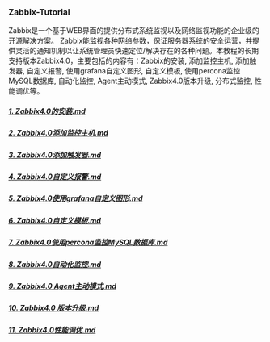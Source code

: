 ### Zabbix-Tutorial
Zabbix是一个基于WEB界面的提供分布式系统监视以及网络监视功能的企业级的开源解决方案。 Zabbix能监视各种网络参数，保证服务器系统的安全运营，并提供灵活的通知机制以让系统管理员快速定位/解决存在的各种问题。本教程的长期支持版本Zabbix4.0，主要包括的内容有：Zabbix的安装, 添加监控主机, 添加触发器, 自定义报警, 使用grafana自定义图形, 自定义模板, 使用percona监控MySQL数据库, 自动化监控, Agent主动模式, Zabbix4.0版本升级, 分布式监控, 性能调优等。
##### [1. Zabbix4.0的安装.md](https://github.com/ThanlonSmith/Zabbix-Tutorial/blob/master/1.Zabbix4.0%E7%9A%84%E5%AE%89%E8%A3%85.md)
##### [2. Zabbix4.0添加监控主机.md](https://github.com/ThanlonSmith/Zabbix-Tutorial/blob/master/2.Zabbix4.0%E6%B7%BB%E5%8A%A0%E7%9B%91%E6%8E%A7%E4%B8%BB%E6%9C%BA.md)
##### [3. Zabbix4.0添加触发器.md](https://github.com/ThanlonSmith/Zabbix-Tutorial/blob/master/3.Zabbix4.0%E6%B7%BB%E5%8A%A0%E8%A7%A6%E5%8F%91%E5%99%A8.md)
##### [4. Zabbix4.0自定义报警.md](https://github.com/ThanlonSmith/Zabbix-Tutorial/blob/master/4.Zabbix4.0%E8%87%AA%E5%AE%9A%E4%B9%89%E6%8A%A5%E8%AD%A6.md)
##### [5. Zabbix4.0使用grafana自定义图形.md](https://github.com/ThanlonSmith/Zabbix-Tutorial/blob/master/5.Zabbix4.0%E4%BD%BF%E7%94%A8grafana%E8%87%AA%E5%AE%9A%E4%B9%89%E5%9B%BE%E5%BD%A2.md)
##### [6. Zabbix4.0自定义模板.md](https://github.com/ThanlonSmith/Zabbix-Tutorial/blob/master/6.Zabbix4.0%E8%87%AA%E5%AE%9A%E4%B9%89%E6%A8%A1%E6%9D%BF.md)
##### [7. Zabbix4.0使用percona监控MySQL数据库.md](https://github.com/ThanlonSmith/Zabbix-Tutorial/blob/master/7.Zabbix4.0%E4%BD%BF%E7%94%A8percona%E7%9B%91%E6%8E%A7MySQL%E6%95%B0%E6%8D%AE%E5%BA%93.md)
##### [8. Zabbix4.0自动化监控.md](https://github.com/ThanlonSmith/Zabbix-Tutorial/blob/master/8.Zabbix4.0%E8%87%AA%E5%8A%A8%E5%8C%96%E7%9B%91%E6%8E%A7.md)
##### [9. Zabbix4.0 Agent主动模式.md](https://github.com/ThanlonSmith/Zabbix-Tutorial/blob/master/9.Zabbix4.0%20Agent%E4%B8%BB%E5%8A%A8%E6%A8%A1%E5%BC%8F.md)
##### [10. Zabbix4.0 版本升级.md](https://github.com/ThanlonSmith/Zabbix-Tutorial/blob/master/10.Zabbix4.0%20%E7%89%88%E6%9C%AC%E5%8D%87%E7%BA%A7.md)
##### [11. Zabbix4.0性能调优.md](https://github.com/ThanlonSmith/Zabbix-Tutorial/blob/master/11.Zabbix4.0%E6%80%A7%E8%83%BD%E8%B0%83%E4%BC%98.md)
